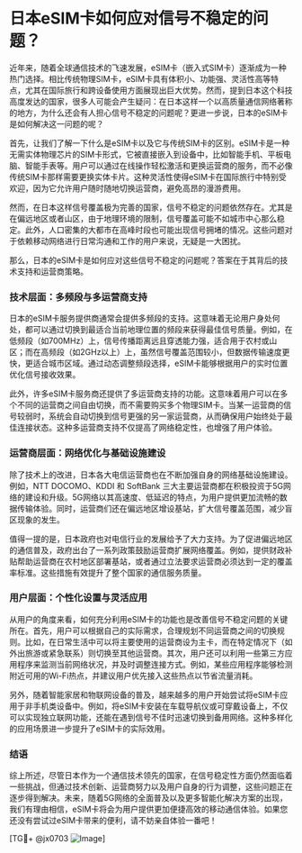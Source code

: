 # 日本eSIM卡如何应对信号不稳定的问题？

近年来，随着全球通信技术的飞速发展，eSIM卡（嵌入式SIM卡）逐渐成为一种热门选择。相比传统物理SIM卡，eSIM卡具有体积小、功能强、灵活性高等特点，尤其在国际旅行和跨设备使用方面展现出巨大优势。然而，提到日本这个科技高度发达的国家，很多人可能会产生疑问：在日本这样一个以高质量通信网络著称的地方，为什么还会有人担心信号不稳定的问题呢？更进一步说，日本的eSIM卡是如何解决这一问题的呢？

首先，让我们了解一下什么是eSIM卡以及它与传统SIM卡的区别。eSIM卡是一种无需实体物理芯片的SIM卡形式，它被直接嵌入到设备中，比如智能手机、平板电脑、智能手表等。用户可以通过在线操作轻松激活和更换运营商的服务，而不必像传统SIM卡那样需要更换实体卡片。这种灵活性使得eSIM卡在国际旅行中特别受欢迎，因为它允许用户随时随地切换运营商，避免高昂的漫游费用。

然而，在日本这样信号覆盖极为完善的国家，信号不稳定的问题依然存在。尤其是在偏远地区或者山区，由于地理环境的限制，信号覆盖可能不如城市中心那么稳定。此外，人口密集的大都市在高峰时段也可能出现信号拥堵的情况。这些问题对于依赖移动网络进行日常沟通和工作的用户来说，无疑是一大困扰。

那么，日本的eSIM卡是如何应对这些信号不稳定的问题呢？答案在于其背后的技术支持和运营商策略。

### 技术层面：多频段与多运营商支持

日本的eSIM卡服务提供商通常会提供多频段的支持。这意味着无论用户身处何处，都可以通过切换到最适合当前地理位置的频段来获得最佳信号质量。例如，在低频段（如700MHz）上，信号传播距离远且穿透能力强，适合用于农村或山区；而在高频段（如2GHz以上）上，虽然信号覆盖范围较小，但数据传输速度更快，更适合城市区域。通过动态调整频段选择，eSIM卡能够根据用户的实时位置优化信号接收效果。

此外，许多eSIM卡服务商还提供了多运营商支持的功能。这意味着用户可以在多个不同的运营商之间自由切换，而不需要购买多个物理SIM卡。当某一运营商的信号较弱时，系统会自动切换到信号更强的另一家运营商，从而确保用户始终处于最佳连接状态。这种多运营商支持不仅提高了网络稳定性，也增强了用户体验。

### 运营商层面：网络优化与基础设施建设

除了技术上的改进，日本各大电信运营商也在不断加强自身的网络基础设施建设。例如，NTT DOCOMO、KDDI 和 SoftBank 三大主要运营商都在积极投资于5G网络的建设和升级。5G网络以其高速度、低延迟的特点，为用户提供更加流畅的数据传输体验。同时，运营商们还在偏远地区增设基站，扩大信号覆盖范围，减少盲区现象的发生。

值得一提的是，日本政府也对电信行业的发展给予了大力支持。为了促进偏远地区的通信普及，政府出台了一系列政策鼓励运营商扩展网络覆盖。例如，提供财政补贴帮助运营商在农村地区部署基站，或者通过立法要求运营商必须达到一定的覆盖率标准。这些措施有效提升了整个国家的通信服务质量。

### 用户层面：个性化设置与灵活应用

从用户的角度来看，如何充分利用eSIM卡的功能也是改善信号不稳定问题的关键所在。首先，用户可以根据自己的实际需求，合理规划不同运营商之间的切换规则。比如，在日常生活中可以将主要使用的运营商设为主卡，而在特定情况下（如外出旅游或紧急联系）则切换至其他运营商。其次，用户还可以利用一些第三方应用程序来监测当前网络状况，并及时调整连接方式。例如，某些应用程序能够检测附近可用的Wi-Fi热点，并建议用户优先接入这些热点以节省流量消耗。

另外，随着智能家居和物联网设备的普及，越来越多的用户开始尝试将eSIM卡应用于非手机类设备中。例如，将eSIM卡安装在车载导航仪或可穿戴设备上，不仅可以实现独立联网功能，还能在遇到信号不佳时迅速切换到备用网络。这种多样化的应用场景进一步提升了eSIM卡的实际效用。

### 结语

综上所述，尽管日本作为一个通信技术领先的国家，在信号稳定性方面仍然面临着一些挑战，但通过技术创新、运营商努力以及用户自身的行为调整，这些问题正在逐步得到解决。未来，随着5G网络的全面普及以及更多智能化解决方案的出现，我们有理由相信，eSIM卡将会为用户提供更加便捷高效的移动通信体验。如果您还没有尝试过eSIM卡带来的便利，请不妨亲自体验一番吧！

[TG💪+ @jx0703 ![Image](https://github.com/user-attachments/assets/dbca1d08-cadb-493c-b0ec-ad6f7a83f270)]